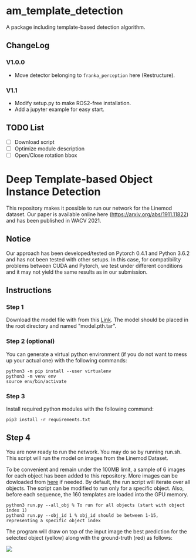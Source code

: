 # am_template_detection
A package including template-based detection algorithm.

## ChangeLog
### V1.0.0
+ Move detector belonging to `franka_perception` here (Restructure).
### V1.1
+ Modify setup.py to make ROS2-free installation.
+ Add a jupyter example for easy start.
## TODO List
- [ ] Download script
- [ ] Optimize module description
- [ ] Open/Close rotation bbox

# Deep Template-based Object Instance Detection

This repository makes it possible to run our network for the Linemod dataset. Our paper is available online here (https://arxiv.org/abs/1911.11822) and has been published in WACV 2021.

## Notice
Our approach has been developed/tested on Pytorch 0.4.1 and Python 3.6.2 and has not been tested with other setups. In this case, for compatibility problems between CUDA and Pytorch, we test under different conditions and it may not yield the same results as in our submission.

## Instructions

### Step 1
Download the model file with from this [Link](https://drive.google.com/file/d/1C6q2ivDPCL6H8MIA8ZInaiRUE1-V9Nr6/view?usp=sharing). The model should be placed in the root directory and named "model.pth.tar".

### Step 2 (optional)
You can generate a virtual python environment (if you do not want to mess up your actual one) with the following commands:
```
python3 -m pip install --user virtualenv
python3 -m venv env
source env/bin/activate
```

### Step 3
Install required python modules with the following command:
```
pip3 install -r requirements.txt
```

## Step 4
You are now ready to run the network. You may do so by running run.sh. This script will run the model on images from the Linemod Dataset.

To be convenient and remain under the 100MB limit, a sample of 6 images for each object has been added to this repository. More images can be dowloaded from [here](https://bop.felk.cvut.cz/datasets/) if needed. By default, the run script will iterate over all objects. The script can be modified to run only for a specific object. Also, before each sequence, the 160 templates are loaded into the GPU memory.

```
python3 run.py --all_obj % To run for all objects (start with object index 1)
python3 run.py --obj_id 1 % obj_id should be between 1-15, representing a specific object index
```

The program will draw on top of the input image the best prediction for the selected object (yellow) along with the ground-truth (red) as follows:

<img src="screenshot_obj1.png">




